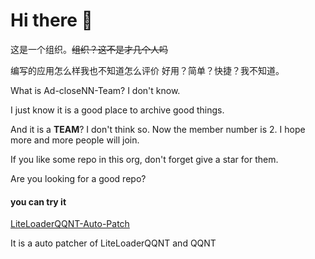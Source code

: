 # Hi there 👋
这是一个组织。~~组织？这不是才几个人吗~~

编写的应用怎么样我也不知道怎么评价 好用？简单？快捷？我不知道。

What is Ad-closeNN-Team? I don't know.

I just know it is a good place to archive good things.

And it is a **TEAM**? I don't think so. Now the member number is 2. I hope more and more people will join.

If you like some repo in this org, don't forget give a star for them.

Are you looking for a good repo?
#### you can try it
[LiteLoaderQQNT-Auto-Patch](https://github.com/Ad-closeNN-Team/LiteLoaderQQNT-Auto-Patch)

It is a auto patcher of LiteLoaderQQNT and QQNT
